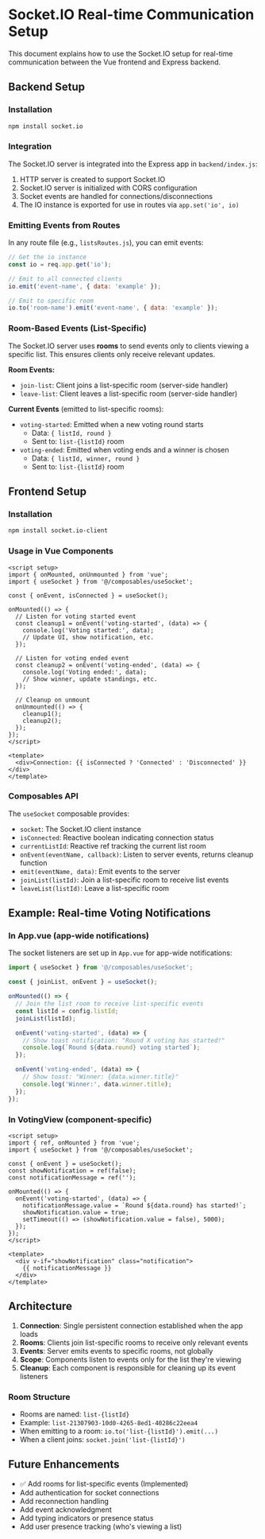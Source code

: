 # Socket.IO Real-time Communication Setup

This document explains how to use the Socket.IO setup for real-time communication between the Vue frontend and Express backend.

## Backend Setup

### Installation

```bash
npm install socket.io
```

### Integration

The Socket.IO server is integrated into the Express app in `backend/index.js`:

1. HTTP server is created to support Socket.IO
2. Socket.IO server is initialized with CORS configuration
3. Socket events are handled for connections/disconnections
4. The IO instance is exported for use in routes via `app.set('io', io)`

### Emitting Events from Routes

In any route file (e.g., `listsRoutes.js`), you can emit events:

```javascript
// Get the io instance
const io = req.app.get('io');

// Emit to all connected clients
io.emit('event-name', { data: 'example' });

// Emit to specific room
io.to('room-name').emit('event-name', { data: 'example' });
```

### Room-Based Events (List-Specific)

The Socket.IO server uses **rooms** to send events only to clients viewing a specific list. This ensures clients only receive relevant updates.

**Room Events:**

- `join-list`: Client joins a list-specific room (server-side handler)
- `leave-list`: Client leaves a list-specific room (server-side handler)

**Current Events** (emitted to list-specific rooms):

- `voting-started`: Emitted when a new voting round starts
  - Data: `{ listId, round }`
  - Sent to: `list-{listId}` room
- `voting-ended`: Emitted when voting ends and a winner is chosen
  - Data: `{ listId, winner, round }`
  - Sent to: `list-{listId}` room

## Frontend Setup

### Installation

```bash
npm install socket.io-client
```

### Usage in Vue Components

```vue
<script setup>
import { onMounted, onUnmounted } from 'vue';
import { useSocket } from '@/composables/useSocket';

const { onEvent, isConnected } = useSocket();

onMounted(() => {
  // Listen for voting started event
  const cleanup1 = onEvent('voting-started', (data) => {
    console.log('Voting started:', data);
    // Update UI, show notification, etc.
  });

  // Listen for voting ended event
  const cleanup2 = onEvent('voting-ended', (data) => {
    console.log('Voting ended:', data);
    // Show winner, update standings, etc.
  });

  // Cleanup on unmount
  onUnmounted(() => {
    cleanup1();
    cleanup2();
  });
});
</script>

<template>
  <div>Connection: {{ isConnected ? 'Connected' : 'Disconnected' }}</div>
</template>
```

### Composables API

The `useSocket` composable provides:

- `socket`: The Socket.IO client instance
- `isConnected`: Reactive boolean indicating connection status
- `currentListId`: Reactive ref tracking the current list room
- `onEvent(eventName, callback)`: Listen to server events, returns cleanup function
- `emit(eventName, data)`: Emit events to the server
- `joinList(listId)`: Join a list-specific room to receive list events
- `leaveList(listId)`: Leave a list-specific room

## Example: Real-time Voting Notifications

### In App.vue (app-wide notifications)

The socket listeners are set up in `App.vue` for app-wide notifications:

```javascript
import { useSocket } from '@/composables/useSocket';

const { joinList, onEvent } = useSocket();

onMounted(() => {
  // Join the list room to receive list-specific events
  const listId = config.listId;
  joinList(listId);

  onEvent('voting-started', (data) => {
    // Show toast notification: "Round X voting has started!"
    console.log(`Round ${data.round} voting started`);
  });

  onEvent('voting-ended', (data) => {
    // Show toast: "Winner: {data.winner.title}"
    console.log('Winner:', data.winner.title);
  });
});
```

### In VotingView (component-specific)

```vue
<script setup>
import { ref, onMounted } from 'vue';
import { useSocket } from '@/composables/useSocket';

const { onEvent } = useSocket();
const showNotification = ref(false);
const notificationMessage = ref('');

onMounted(() => {
  onEvent('voting-started', (data) => {
    notificationMessage.value = `Round ${data.round} has started!`;
    showNotification.value = true;
    setTimeout(() => (showNotification.value = false), 5000);
  });
});
</script>

<template>
  <div v-if="showNotification" class="notification">
    {{ notificationMessage }}
  </div>
</template>
```

## Architecture

1. **Connection**: Single persistent connection established when the app loads
2. **Rooms**: Clients join list-specific rooms to receive only relevant events
3. **Events**: Server emits events to specific rooms, not globally
4. **Scope**: Components listen to events only for the list they're viewing
5. **Cleanup**: Each component is responsible for cleaning up its event listeners

### Room Structure

- Rooms are named: `list-{listId}`
- Example: `list-21307903-10d0-4265-8ed1-40286c22eea4`
- When emitting to a room: `io.to('list-{listId}').emit(...)`
- When a client joins: `socket.join('list-{listId}')`

## Future Enhancements

- ✅ Add rooms for list-specific events (Implemented)
- Add authentication for socket connections
- Add reconnection handling
- Add event acknowledgment
- Add typing indicators or presence status
- Add user presence tracking (who's viewing a list)
